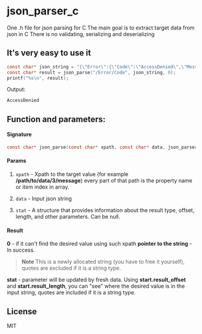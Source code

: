 # json_parser_c

One .h file for json parsing for C
The main goal is to extract target data from json in C 
There is no validating, serializing and deserializing

## It's very easy to use it
```c
const char* json_string = "{\"Error\":{\"Code\":\"AccessDenied\",\"Message\": \"Access Denied\"}}";
const char* result = json_parse("/Error/Code", json_string, 0);
printf("%s\n", result);
```

Output:

```c
AccessDenied
```
## Function and parameters:
#### Signature
```c
const char* json_parse(const char* xpath, const char* data, json_parser_stat_t* stat)
```
#### Params

1.  `xpath` - Xpath to the target value (for example **/path/to/data/3/message**) every part of that path is the property name or item index in array.

2.  `data` - Input json string

3.  `stat` - A structure that provides information about the result type, offset, length, and other parameters. Can be null.

#### Result 
**0** - if it can't find the desired value using such xpath
**pointer to the string** - In success. 
> **Note** This is a newly allocated string (you have to free it yourself), quotes are excluded if it is a string type.

**stat**  - parameter will be updated by fresh data. Using **start.result_offset** and **start.result_length**, you can "see" where the desired value is in the input string, quotes are included if it is a string type.
## License

MIT
